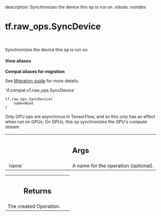 description: Synchronizes the device this op is run on.
robots: noindex

# tf.raw_ops.SyncDevice

<!-- Insert buttons and diff -->

<table class="tfo-notebook-buttons tfo-api nocontent" align="left">

</table>



Synchronizes the device this op is run on.


<section class="expandable">
  <h4 class="showalways">View aliases</h4>
  <p>
<b>Compat aliases for migration</b>
<p>See
<a href="https://www.tensorflow.org/guide/migrate">Migration guide</a> for
more details.</p>
<p>`tf.compat.v1.raw_ops.SyncDevice`</p>
</p>
</section>

<pre class="devsite-click-to-copy prettyprint lang-py tfo-signature-link">
<code>tf.raw_ops.SyncDevice(
    name=None
)
</code></pre>



<!-- Placeholder for "Used in" -->

Only GPU ops are asynchrous in TensorFlow, and so this only has an effect when
run on GPUs. On GPUs, this op synchronizes the GPU's compute stream.

<!-- Tabular view -->
 <table class="responsive fixed orange">
<colgroup><col width="214px"><col></colgroup>
<tr><th colspan="2"><h2 class="add-link">Args</h2></th></tr>

<tr>
<td>
`name`<a id="name"></a>
</td>
<td>
A name for the operation (optional).
</td>
</tr>
</table>



<!-- Tabular view -->
 <table class="responsive fixed orange">
<colgroup><col width="214px"><col></colgroup>
<tr><th colspan="2"><h2 class="add-link">Returns</h2></th></tr>
<tr class="alt">
<td colspan="2">
The created Operation.
</td>
</tr>

</table>

